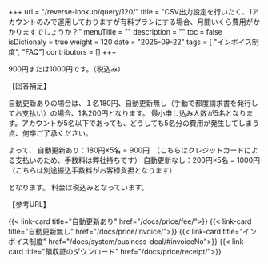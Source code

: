 +++
url = "/reverse-lookup/query/120/"
title = "CSV出力設定を行いたく、1アカウントのみで運用しておりますが有料プランにする場合、月間いくら費用がかかりますでしょうか？"
menuTitle = ""
description = ""
toc = false
isDictionaly = true
weight = 120
date = "2025-09-22"
tags = [ "インボイス制度", "FAQ"] 
contributors = []
+++

900円または1000円です。（税込み）

【回答補足】

自動更新ありの場合は、１名180円、自動更新無し（手動で都度請求書を発行してお支払い）の場合、1名200円となります。
最小申し込み人数が5名となります。アカウントが5名以下であっても、どうしても5名分の費用が発生してしまう点、何卒ご了承ください。

よって、
自動更新あり：180円×5名 = 900円　（こちらはクレジットカードによる支払いのため、手数料は弊社持ちです）
自動更新なし：200円×5名 = 1000円　（こちらは別途振込手数料がお客様負担となります）

となります。
料金は税込みとなっています。

【参考URL】

{{< link-card title="自動更新あり"  href="/docs/price/fee/">}}
{{< link-card title="自動更新無し"  href="/docs/price/invoice/">}}
{{< link-card title="インボイス制度"  href="/docs/system/business-deal/#invoiceNo">}}
{{< link-card title="領収証のダウンロード"  href="/docs/price/receipt/">}}
